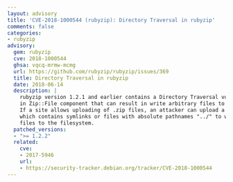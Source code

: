 ```yaml
---
layout: advisory
title: 'CVE-2018-1000544 (rubyzip): Directory Traversal in rubyzip'
comments: false
categories:
- rubyzip
advisory:
  gem: rubyzip
  cve: 2018-1000544
  ghsa: vqcq-mrmw-mcmg
  url: https://github.com/rubyzip/rubyzip/issues/369
  title: Directory Traversal in rubyzip
  date: 2018-06-14
  description: |
    rubyzip version 1.2.1 and earlier contains a Directory Traversal vulnerability
    in Zip::File component that can result in write arbitrary files to the filesystem.
    If a site allows uploading of .zip files, an attacker can upload a malicious file
    which contains symlinks or files with absolute pathnames "../" to write arbitrary
    files to the filesystem.
  patched_versions:
  - ">= 1.2.2"
  related:
    cve:
    - 2017-5946
    url:
    - https://security-tracker.debian.org/tracker/CVE-2018-1000544
---
```

